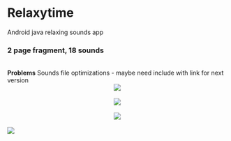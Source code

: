# Relaxytime
Android java relaxing sounds app

<h3>2 page fragment, 18 sounds</h3><br>
<b>Problems</b>
Sounds file optimizations - maybe need include with link for next version

<center><img src="http://ccsguvenlik.com/indir/1024500.png"/></center><br>
<center><img src="http://ccsguvenlik.com/indir/sesler-kapali.png"/></center><br>
<center><img src="http://ccsguvenlik.com/indir/sesler1-kapali.png"/></center><br>
<img src="http://ccsguvenlik.com/indir/sesler.png"/>
